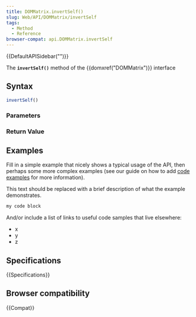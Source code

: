 ```yaml
---
title: DOMMatrix.invertSelf()
slug: Web/API/DOMMatrix/invertSelf
tags:
  - Method
  - Reference
browser-compat: api.DOMMatrix.invertSelf
---
```

{{DefaultAPISidebar("")}}

The **`invertSelf()`** method of the {{domxref("DOMMatrix")}} interface 

## Syntax

```js
invertSelf()
```

### Parameters



### Return Value



## Examples

Fill in a simple example that nicely shows a typical usage of the API, then perhaps some more complex examples (see our guide on how to add [code examples](/en-US/docs/MDN/Contribute/Structures/Code_examples) for more information).

This text should be replaced with a brief description of what the example demonstrates.

```js
my code block
```

And/or include a list of links to useful code samples that live elsewhere:

*   x
*   y
*   z

## Specifications

{{Specifications}}

## Browser compatibility

{{Compat}}

